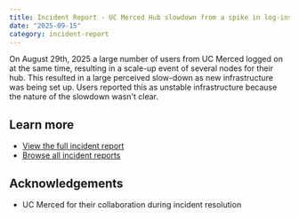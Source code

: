 ```yaml
---
title: Incident Report - UC Merced Hub slowdown from a spike in log-ins
date: "2025-09-15"
category: incident-report
---
```


On August 29th, 2025 a large number of users from UC Merced logged on at the same time, resulting in a scale-up event of several nodes for their hub. This resulted in a large perceived slow-down as new infrastructure was being set up. Users reported this as unstable infrastructure because the nature of the slowdown wasn't clear.

## Learn more

- [View the full incident report](https://github.com/2i2c-org/incident-reports/blob/main/reports/2025-08-29-ucmerced-too-many-users-throttled.pdf)
- [Browse all incident reports](https://github.com/2i2c-org/incident-reports)

## Acknowledgements

- UC Merced for their collaboration during incident resolution